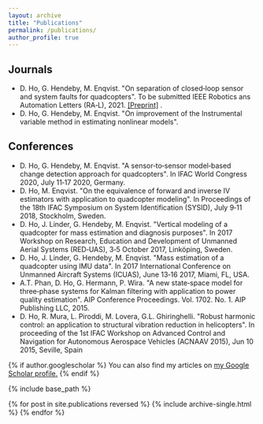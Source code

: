 ```yaml
---
layout: archive
title: "Publications"
permalink: /publications/
author_profile: true
---
```


## Journals
- D. Ho, G. Hendeby, M. Enqvist. "On separation of closed‑loop sensor and system faults for quadcopters". To be submitted IEEE Robotics ans Automation Letters (RA‑L), 2021.
[[Preprint]](/files/paper1.pdf) . 
- D. Ho, G. Hendeby, M. Enqvist. "On improvement of the Instrumental variable method in estimating nonlinear models".
## Conferences
- D. Ho, G. Hendeby, M. Enqvist. "A sensor‑to‑sensor model‑based change detection approach for quadcopters". In IFAC World
Congress 2020, July 11‑17 2020, Germany.  
- D. Ho, M. Enqvist. "On the equivalence of forward and inverse IV estimators with application to quadcopter modeling". In
Proceedings of the 18th IFAC Symposium on System Identification (SYSID), July 9‑11 2018, Stockholm, Sweden.
- D. Ho, J. Linder, G. Hendeby, M. Enqvist. "Vertical modeling of a quadcopter for mass estimation and diagnosis purposes". In
2017 Workshop on Research, Education and Development of Unmanned Aerial Systems (RED‑UAS), 3‑5 October 2017,
Linköping, Sweden.
- D. Ho, J. Linder, G. Hendeby, M. Enqvist. "Mass estimation of a quadcopter using IMU data". In 2017 International Conference
on Unmanned Aircraft Systems (ICUAS), June 13‑16 2017, Miami, FL, USA.
- A.T. Phan, D. Ho, G. Hermann, P. Wira. "A new state‑space model for three‑phase systems for Kalman filtering with
application to power quality estimation". AIP Conference Proceedings. Vol. 1702. No. 1. AIP Publishing LLC, 2015.
- D. Ho, R. Mura, L. Piroddi, M. Lovera, G.L. Ghiringhelli. "Robust harmonic control: an application to structural vibration
reduction in helicopters". In proceeding of the 1st IFAC Workshop on Advanced Control and Navigation for Autonomous
Aerospace Vehicles (ACNAAV 2015), Jun 10 2015, Seville, Spain    

{% if author.googlescholar %}
  You can also find my articles on <u><a href="{{author.googlescholar}}">my Google Scholar profile</a>.</u>
{% endif %}

{% include base_path %}

{% for post in site.publications reversed %}
  {% include archive-single.html %}
{% endfor %}
